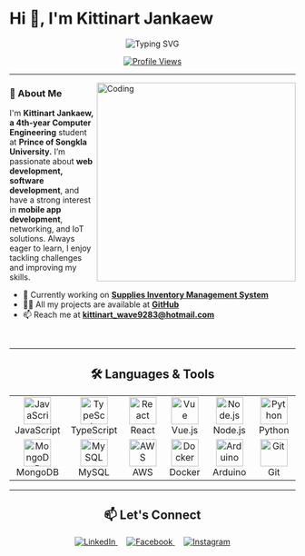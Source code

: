 # Hi 👋, I'm Kittinart Jankaew

<div align="center">

![Typing SVG](https://readme-typing-svg.demolab.com?font=Fira+Code&weight=600&size=22&pause=1000&color=00D9FF&center=true&vCenter=true&repeat=false&width=500&lines=Computer+Engineering+Student)

[![Profile Views](https://komarev.com/ghpvc/?username=kittinartgithub&color=blueviolet&style=flat-square)](https://github.com/kittinartgithub)

</div>

---

<img align="right" alt="Coding" width="350" src="https://raw.githubusercontent.com/abhisheknaiidu/abhisheknaiidu/master/code.gif">

### 🚀 About Me

I'm **Kittinart Jankaew, a 4th-year Computer Engineering** student at **Prince of Songkla University.** I’m passionate about **web development, software development**, and have a strong interest in **mobile app development**, networking, and IoT solutions. Always eager to learn, I enjoy tackling challenges and improving my skills.

- 🔭 Currently working on **[Supplies Inventory Management System](https://github.com/ProjectDevTeams/Supplies-Inventory-Management-System)**
- 👨‍💻 All my projects are available at **[GitHub](https://github.com/kittinartgithub)**
- 📫 Reach me at **kittinart_wave9283@hotmail.com**

<br clear="right"/>

---

<h2 align="center">🛠️ Languages & Tools</h2>

<div align="center">
  <table>
    <tr>
      <td align="center" width="96">
        <img src="https://skillicons.dev/icons?i=js" width="48" height="48" alt="JavaScript" />
        <br>JavaScript
      </td>
      <td align="center" width="96">
        <img src="https://skillicons.dev/icons?i=ts" width="48" height="48" alt="TypeScript" />
        <br>TypeScript
      </td>
      <td align="center" width="96">
        <img src="https://skillicons.dev/icons?i=react" width="48" height="48" alt="React" />
        <br>React
      </td>
      <td align="center" width="96">
        <img src="https://skillicons.dev/icons?i=vue" width="48" height="48" alt="Vue" />
        <br>Vue.js
      </td>
      <td align="center" width="96">
        <img src="https://skillicons.dev/icons?i=nodejs" width="48" height="48" alt="Node.js" />
        <br>Node.js
      </td>
      <td align="center" width="96">
        <img src="https://skillicons.dev/icons?i=python" width="48" height="48" alt="Python" />
        <br>Python
      </td>
    </tr>
    <tr>
      <td align="center" width="96">
        <img src="https://skillicons.dev/icons?i=mongodb" width="48" height="48" alt="MongoDB" />
        <br>MongoDB
      </td>
      <td align="center" width="96">
        <img src="https://skillicons.dev/icons?i=mysql" width="48" height="48" alt="MySQL" />
        <br>MySQL
      </td>
      <td align="center" width="96">
        <img src="https://skillicons.dev/icons?i=aws" width="48" height="48" alt="AWS" />
        <br>AWS
      </td>
      <td align="center" width="96">
        <img src="https://skillicons.dev/icons?i=docker" width="48" height="48" alt="Docker" />
        <br>Docker
      </td>
      <td align="center" width="96">
        <img src="https://skillicons.dev/icons?i=arduino" width="48" height="48" alt="Arduino" />
        <br>Arduino
      </td>
      <td align="center" width="96">
        <img src="https://skillicons.dev/icons?i=git" width="48" height="48" alt="Git" />
        <br>Git
      </td>
    </tr>
  </table>
</div>

---

<h2 align="center">📫 Let's Connect</h2>

<div align="center">
  <a href="https://www.linkedin.com/in/kittinart-j101">
    <img src="https://img.shields.io/badge/-LinkedIn-0077B5?style=for-the-badge&logo=linkedin&logoColor=white&logoWidth=20" alt="LinkedIn"/>
  </a>
  &nbsp;&nbsp;&nbsp;
  <a href="https://www.facebook.com/kittinart.kttn.wave/">
    <img src="https://img.shields.io/badge/-Facebook-1877F2?style=for-the-badge&logo=facebook&logoColor=white&logoWidth=20" alt="Facebook"/>
  </a>
  &nbsp;&nbsp;&nbsp;
  <a href="https://www.instagram.com/wavesplash.k/">
    <img src="https://img.shields.io/badge/-Instagram-E4405F?style=for-the-badge&logo=instagram&logoColor=white&logoWidth=20" alt="Instagram"/>
  </a>
</div>
